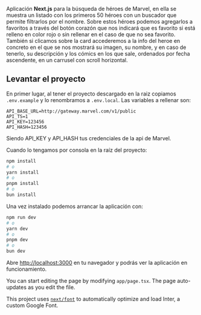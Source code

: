 Aplicación **Next.js** para la búsqueda de héroes de Marvel, en ella se muestra un listado con los primeros 50 héroes con un buscador que permite filtrarlos por el nombre.
Sobre estos héroes podemos agregarlos a favoritos a través del botón corazón que nos indicará que es favorito si está relleno en color rojo o sin rellenar en el caso de que no sea favorito. También si clicamos sobre la card accederemos a la info del heroe en concreto en el que se nos mostrará su imagen, su nombre, y en caso de tenerlo, su descripción y los cómics en los que sale, ordenados por fecha ascendente, en un carrusel con scroll horizontal.


## Levantar el proyecto

En primer lugar, al tener el proyecto descargado en la raiz copiamos `.env.example` y lo renombramos a `.env.local`. 
Las variables a rellenar son:

```
API_BASE_URL=http://gateway.marvel.com/v1/public
API_TS=1
API_KEY=123456
API_HASH=123456
```

Siendo API_KEY y API_HASH tus credenciales de la api de Marvel.

Cuando lo tengamos por consola en la raíz del proyecto:

```bash
npm install
# o
yarn install
# o
pnpm install
# o
bun install
```

Una vez instalado podemos arrancar la aplicación con:

```bash
npm run dev
# o
yarn dev
# o
pnpm dev
# o
bun dev
```

Abre [http://localhost:3000](http://localhost:3000) en tu navegador y podrás ver la aplicación en funcionamiento.

You can start editing the page by modifying `app/page.tsx`. The page auto-updates as you edit the file.

This project uses [`next/font`](https://nextjs.org/docs/basic-features/font-optimization) to automatically optimize and load Inter, a custom Google Font.



